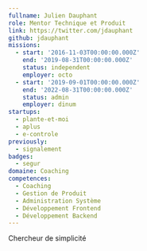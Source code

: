 ```yaml
---
fullname: Julien Dauphant
role: Mentor Technique et Produit
link: https://twitter.com/jdauphant
github: jdauphant
missions:
  - start: '2016-11-03T00:00:00.000Z'
    end: '2019-08-31T00:00:00.000Z'
    status: independent
    employer: octo
  - start: '2019-09-01T00:00:00.000Z'
    end: '2022-08-31T00:00:00.000Z'
    status: admin
    employer: dinum
startups:
  - plante-et-moi
  - aplus
  - e-controle
previously:
  - signalement
badges:
  - segur
domaine: Coaching
competences:
  - Coaching
  - Gestion de Produit
  - Administration Système
  - Développement Frontend
  - Développement Backend
---
```

Chercheur de simplicité
